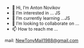 - 👋 Hi, I’m Anton Novikov
- 👀 I’m interested in ... JS
- 🌱 I’m currently learning ...JS
- 💞️ I’m looking to collaborate on ...
- 📫 How to reach me ...


mail: NewTonyMail1988@gmail.com

<!---
AntonNovikov/AntonNovikov is a ✨ special ✨ repository because its `README.md` (this file) appears on your GitHub profile.
You can click the Preview link to take a look at your changes.
--->
